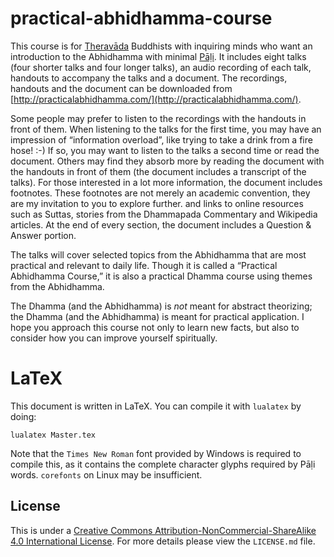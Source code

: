 # practical-abhidhamma-course

This course is for [Theravāda](http://en.wikipedia.org/wiki/Theravada) Buddhists with inquiring minds who want an introduction to the Abhidhamma with minimal [Pāḷi](http://en.wikipedia.org/wiki/Pali). It includes eight talks (four shorter talks and four longer talks), an audio recording of each talk, handouts to accompany the talks and a document. The recordings, handouts and the document can be downloaded from [http://practicalabhidhamma.com/](http://practicalabhidhamma.com/).

Some people may prefer to listen to the recordings with the handouts in front of them. When listening to the talks for the first time, you may have an impression of “information overload”, like trying to take a drink from a fire hose! :-) If so, you may want to listen to the talks a second time or read the document. Others may find they absorb more by reading the document with the handouts in front of them (the document includes a transcript of the talks). For those interested in a lot more information, the document includes footnotes. These footnotes are not merely an academic convention, they are my invitation to you to explore further. and links to online resources such as Suttas, stories from the Dhammapada Commentary and Wikipedia articles. At the end of every section, the document includes a Question & Answer portion. 

The talks will cover selected topics from the Abhidhamma that are most practical and relevant to daily life. Though it is called a “Practical Abhidhamma Course,” it is also a practical Dhamma course using themes from the Abhidhamma.

The Dhamma (and the Abhidhamma) is _not_ meant for abstract theorizing; the Dhamma (and the Abhidhamma) is meant for practical application. I hope you approach this course not only to learn new facts, but also to consider how you can improve yourself spiritually.

# LaTeX

This document is written in LaTeX. You can compile it with `lualatex` by doing:

`lualatex Master.tex`

Note that the `Times New Roman` font provided by Windows is required to compile
this, as it contains the complete character glyphs required by Pāḷi words.
`corefonts` on Linux may be insufficient.

## License

This is under a [Creative Commons Attribution-NonCommercial-ShareAlike 4.0 International License](http://creativecommons.org/licenses/by-nc-sa/4.0/). For more details please view the `LICENSE.md` file.
